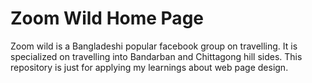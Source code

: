# Zoom Wild Home Page
Zoom wild is a Bangladeshi popular facebook group on travelling. It is specialized on travelling into Bandarban and Chittagong hill sides. This repository is just for applying my learnings about web page design.
